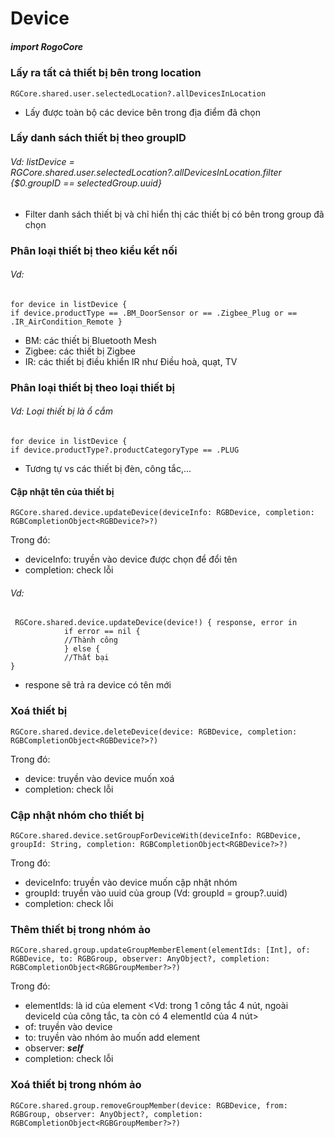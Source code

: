

# Device

##### import RogoCore

### Lấy ra tất cả thiết bị bên trong location
```
RGCore.shared.user.selectedLocation?.allDevicesInLocation
```
- Lấy được toàn bộ các device bên trong địa điểm đã chọn

### Lấy danh sách thiết bị theo groupID

###### Vd: listDevice = RGCore.shared.user.selectedLocation?.allDevicesInLocation.filter {$0.groupID == selectedGroup.uuid}

- Filter danh sách thiết bị và chỉ hiển thị các thiết bị có bên trong group đã chọn

### Phân loại thiết bị theo kiểu kết nối

###### Vd: 
```
for device in listDevice {
if device.productType == .BM_DoorSensor or == .Zigbee_Plug or == .IR_AirCondition_Remote }
```
- BM: các thiết bị Bluetooth Mesh
- Zigbee: các thiết bị Zigbee
- IR: các thiết bị điều khiển IR như Điều hoà, quạt, TV

### Phân loại thiết bị theo loại thiết bị

###### Vd: Loại thiết bị là ổ cắm
```
for device in listDevice {
if device.productType?.productCategoryType == .PLUG
```
- Tương tự vs các thiết bị đèn, công tắc,...

#### Cập nhật tên của thiết bị
```
RGCore.shared.device.updateDevice(deviceInfo: RGBDevice, completion: RGBCompletionObject<RGBDevice?>?)
```
Trong đó:
- deviceInfo: truyền vào device được chọn để đổi tên
- completion: check lỗi

###### Vd:
```
 RGCore.shared.device.updateDevice(device!) { response, error in
            if error == nil {
            //Thành công
            } else {
            //Thất bại
}
```
- respone sẽ trả ra device có tên mới

### Xoá thiết bị
```
RGCore.shared.device.deleteDevice(device: RGBDevice, completion: RGBCompletionObject<RGBDevice?>?)
```
Trong đó:
- device: truyền vào device muốn xoá
- completion: check lỗi

### Cập nhật nhóm cho thiết bị
```
RGCore.shared.device.setGroupForDeviceWith(deviceInfo: RGBDevice, groupId: String, completion: RGBCompletionObject<RGBDevice?>?)
```
Trong đó:

- deviceInfo: truyền vào device muốn cập nhật nhóm
- groupId: truyền vào uuid của group (Vd: groupId = group?.uuid)
- completion: check lỗi

### Thêm thiết bị trong nhóm ảo
```
RGCore.shared.group.updateGroupMemberElement(elementIds: [Int], of: RGBDevice, to: RGBGroup, observer: AnyObject?, completion: RGBCompletionObject<RGBGroupMember?>?)
```
Trong đó: 
- elementIds: là id của element <Vd: trong 1 công tắc 4 nút, ngoài deviceId của công tắc, ta còn có 4 elementId của 4 nút>
- of: truyền vào device
- to: truyền vào nhóm ảo muốn add element
- observer: ***self***
- completion: check lỗi

### Xoá thiết bị trong nhóm ảo
```
RGCore.shared.group.removeGroupMember(device: RGBDevice, from: RGBGroup, observer: AnyObject?, completion: RGBCompletionObject<RGBGroupMember?>?)
```



